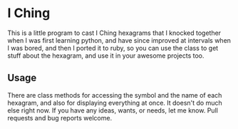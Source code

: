 # I Ching

This is a little program to cast I Ching hexagrams that I knocked together when I was first learning python, and have since improved at intervals when I was bored, and then I ported it to ruby, so you can use the class to get stuff about the hexagram, and use it in your awesome projects too.

## Usage
There are class methods for accessing the symbol and the name of each hexagram, and also for displaying everything at once. It doesn't do much else right now. If you have any ideas, wants, or needs, let me know. Pull requests and bug reports welcome. 
